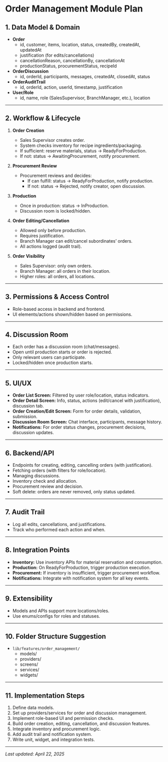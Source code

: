# Order Management Module Plan

## 1. Data Model & Domain

- **Order**
  - id, customer, items, location, status, createdBy, createdAt, updatedAt
  - justification (for edits/cancellations)
  - cancellationReason, cancellationBy, cancellationAt
  - productionStatus, procurementStatus, recipeId
- **OrderDiscussion**
  - id, orderId, participants, messages, createdAt, closedAt, status
- **OrderAuditTrail**
  - id, orderId, action, userId, timestamp, justification
- **User/Role**
  - id, name, role (SalesSupervisor, BranchManager, etc.), location

---

## 2. Workflow & Lifecycle

1. **Order Creation**
   - Sales Supervisor creates order.
   - System checks inventory for recipe ingredients/packaging.
   - If sufficient: reserve materials, status → ReadyForProduction.
   - If not: status → AwaitingProcurement, notify procurement.

2. **Procurement Review**
   - Procurement reviews and decides:
     - If can fulfill: status → ReadyForProduction, notify production.
     - If not: status → Rejected, notify creator, open discussion.

3. **Production**
   - Once in production: status → InProduction.
   - Discussion room is locked/hidden.

4. **Order Editing/Cancellation**
   - Allowed only before production.
   - Requires justification.
   - Branch Manager can edit/cancel subordinates’ orders.
   - All actions logged (audit trail).

5. **Order Visibility**
   - Sales Supervisor: only own orders.
   - Branch Manager: all orders in their location.
   - Higher roles: all orders, all locations.

---

## 3. Permissions & Access Control

- Role-based access in backend and frontend.
- UI elements/actions shown/hidden based on permissions.

---

## 4. Discussion Room

- Each order has a discussion room (chat/messages).
- Open until production starts or order is rejected.
- Only relevant users can participate.
- Locked/hidden once production starts.

---

## 5. UI/UX

- **Order List Screen:** Filtered by user role/location, status indicators.
- **Order Detail Screen:** Info, status, actions (edit/cancel with justification), discussion tab.
- **Order Creation/Edit Screen:** Form for order details, validation, submission.
- **Discussion Room Screen:** Chat interface, participants, message history.
- **Notifications:** For order status changes, procurement decisions, discussion updates.

---

## 6. Backend/API

- Endpoints for creating, editing, cancelling orders (with justification).
- Fetching orders (with filters for role/location).
- Managing discussions.
- Inventory check and allocation.
- Procurement review and decision.
- Soft delete: orders are never removed, only status updated.

---

## 7. Audit Trail

- Log all edits, cancellations, and justifications.
- Track who performed each action and when.

---

## 8. Integration Points

- **Inventory:** Use inventory APIs for material reservation and consumption.
- **Production:** On ReadyForProduction, trigger production execution.
- **Procurement:** If inventory is insufficient, trigger procurement workflow.
- **Notifications:** Integrate with notification system for all key events.

---

## 9. Extensibility

- Models and APIs support more locations/roles.
- Use enums/configs for roles and statuses.

---

## 10. Folder Structure Suggestion

- `lib/features/order_management/`
  - models/
  - providers/
  - screens/
  - services/
  - widgets/

---

## 11. Implementation Steps

1. Define data models.
2. Set up providers/services for order and discussion management.
3. Implement role-based UI and permission checks.
4. Build order creation, editing, cancellation, and discussion features.
5. Integrate inventory and procurement logic.
6. Add audit trail and notification system.
7. Write unit, widget, and integration tests.

---

*Last updated: April 22, 2025*
